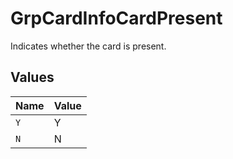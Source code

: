 # GrpCardInfoCardPresent

Indicates whether the card is present.



## Values

| Name  | Value |
| ----- | ----- |
| `Y`   | Y     |
| `N`   | N     |